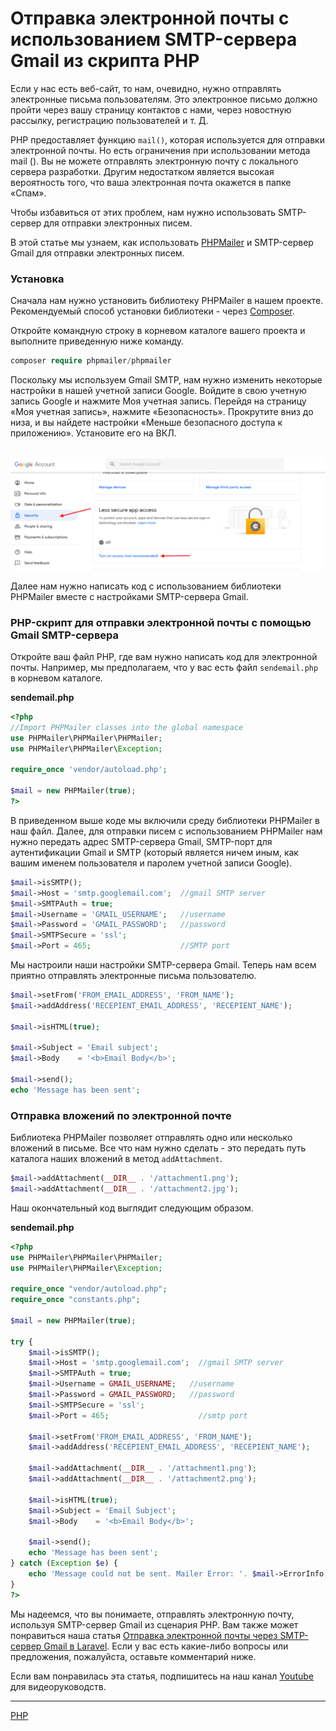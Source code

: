 # Отправка электронной почты с использованием SMTP-сервера Gmail из скрипта PHP

Если у нас есть веб-сайт, то нам, очевидно, нужно отправлять электронные письма пользователям. Это электронное письмо должно пройти через вашу страницу контактов с нами, через новостную рассылку, регистрацию пользователей и т. Д.

PHP предоставляет функцию `mail()`, которая используется для отправки электронной почты. Но есть ограничения при использовании метода mail (). Вы не можете отправлять электронную почту с локального сервера разработки. Другим недостатком является высокая вероятность того, что ваша электронная почта окажется в папке «Спам».

Чтобы избавиться от этих проблем, нам нужно использовать SMTP-сервер для отправки электронных писем.

В этой статье мы узнаем, как использовать [PHPMailer](https://github.com/PHPMailer/PHPMailer) и SMTP-сервер Gmail для отправки электронных писем.

### Установка

Сначала нам нужно установить библиотеку PHPMailer в нашем проекте. Рекомендуемый способ установки библиотеки - через [Composer](https://getcomposer.org/).

Откройте командную строку в корневом каталоге вашего проекта и выполните приведенную ниже команду.

```php
composer require phpmailer/phpmailer
```

Поскольку мы используем Gmail SMTP, нам нужно изменить некоторые настройки в нашей учетной записи Google. Войдите в свою учетную запись Google и нажмите Моя учетная запись. Перейдя на страницу «Моя учетная запись», нажмите «Безопасность». Прокрутите вниз до низа, и вы найдете настройки «Меньше безопасного доступа к приложению». Установите его на ВКЛ.

 ![less-secure-apps](/images/d89746888da2d9510b64a9f031eaecd5.gif)   ![less-secure-apps](/images/3349fb712a42891ae4c902a9d79fff2f.png)  

Далее нам нужно написать код с использованием библиотеки PHPMailer вместе с настройками SMTP-сервера Gmail.

### PHP-скрипт для отправки электронной почты с помощью Gmail SMTP-сервера

Откройте ваш файл PHP, где вам нужно написать код для электронной почты. Например, мы предполагаем, что у вас есть файл `sendemail.php` в корневом каталоге.

 **sendemail.php** 

```php
<?php
//Import PHPMailer classes into the global namespace
use PHPMailer\PHPMailer\PHPMailer;
use PHPMailer\PHPMailer\Exception;

require_once 'vendor/autoload.php';

$mail = new PHPMailer(true);
?>
```

В приведенном выше коде мы включили среду библиотеки PHPMailer в наш файл. Далее, для отправки писем с использованием PHPMailer нам нужно передать адрес SMTP-сервера Gmail, SMTP-порт для аутентификации Gmail и SMTP (который является ничем иным, как вашим именем пользователя и паролем учетной записи Google).

```php
$mail->isSMTP();
$mail->Host = 'smtp.googlemail.com';  //gmail SMTP server
$mail->SMTPAuth = true;
$mail->Username = 'GMAIL_USERNAME';   //username
$mail->Password = 'GMAIL_PASSWORD';   //password
$mail->SMTPSecure = 'ssl';
$mail->Port = 465;                    //SMTP port
```

Мы настроили наши настройки SMTP-сервера Gmail. Теперь нам всем приятно отправлять электронные письма пользователю.

```php
$mail->setFrom('FROM_EMAIL_ADDRESS', 'FROM_NAME');
$mail->addAddress('RECEPIENT_EMAIL_ADDRESS', 'RECEPIENT_NAME');

$mail->isHTML(true);

$mail->Subject = 'Email subject';
$mail->Body    = '<b>Email Body</b>';

$mail->send();
echo 'Message has been sent';
```

### Отправка вложений по электронной почте

Библиотека PHPMailer позволяет отправлять одно или несколько вложений в письме. Все что нам нужно сделать - это передать путь каталога наших вложений в метод `addAttachment`.

```php
$mail->addAttachment(__DIR__ . '/attachment1.png');
$mail->addAttachment(__DIR__ . '/attachment2.jpg');
```

Наш окончательный код выглядит следующим образом.

 **sendemail.php** 

```php
<?php
use PHPMailer\PHPMailer\PHPMailer;
use PHPMailer\PHPMailer\Exception;

require_once "vendor/autoload.php";
require_once "constants.php";

$mail = new PHPMailer(true);

try {
    $mail->isSMTP();
    $mail->Host = 'smtp.googlemail.com';  //gmail SMTP server
    $mail->SMTPAuth = true;
    $mail->Username = GMAIL_USERNAME;   //username
    $mail->Password = GMAIL_PASSWORD;   //password
    $mail->SMTPSecure = 'ssl';
    $mail->Port = 465;                    //smtp port
 
    $mail->setFrom('FROM_EMAIL_ADDRESS', 'FROM_NAME');
    $mail->addAddress('RECEPIENT_EMAIL_ADDRESS', 'RECEPIENT_NAME');

    $mail->addAttachment(__DIR__ . '/attachment1.png');
    $mail->addAttachment(__DIR__ . '/attachment2.png');

    $mail->isHTML(true);
    $mail->Subject = 'Email Subject';
    $mail->Body    = '<b>Email Body</b>';

    $mail->send();
    echo 'Message has been sent';
} catch (Exception $e) {
    echo 'Message could not be sent. Mailer Error: '. $mail->ErrorInfo;
}
?>
```

Мы надеемся, что вы понимаете, отправлять электронную почту, используя SMTP-сервер Gmail из сценария PHP. Вам также может понравиться наша статья [Отправка электронной почты через SMTP-сервер Gmail в Laravel](https://artisansweb.net/sending-email-via-gmail-smtp-server-laravel). Если у вас есть какие-либо вопросы или предложения, пожалуйста, оставьте комментарий ниже.

Если вам понравилась эта статья, подпишитесь на наш канал [Youtube](https://www.youtube.com/channel/UCosi8Kv8-EPLt5TBJLlsWJA?sub_confirmation=1) для видеоруководств.

**********
[PHP](/tags/PHP.md)
